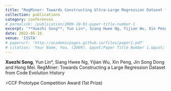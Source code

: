 ```yaml
---
title: "RegMiner: Towards Constructing Ultra-Large Regression Dataset from Code Evolution History"
collection: publications
category: conferences
# permalink: /publication/2009-10-01-paper-title-number-1
excerpt: '**Xuezhi Song**, Yun Lin*, Siang Hwee Ng, Yijian Wu, Xin Peng, Jin Song Dong and Hong Mei. RegMiner: Towards Constructing a Large Regression Dataset from Code Evolution History **[⚡ CCF Prototype Competition Award (1st Prize)]**'
date: 2022-05-16
venue: 'ISSTA'
# paperurl: 'http://academicpages.github.io/files/paper1.pdf'
# citation: 'Your Name, You. (2009). &quot;Paper Title Number 1.&quot; <i>Journal 1</i>. 1(1).'
---
```

**Xuezhi Song**, Yun Lin*, Siang Hwee Ng, Yijian Wu, Xin Peng, Jin Song Dong and Hong Mei. RegMiner: Towards Constructing a Large Regression Dataset from Code Evolution History

⚡CCF Prototype Competition Award (1st Prize)
